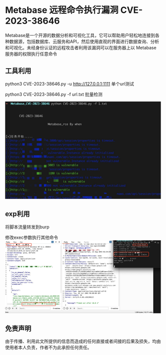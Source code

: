 # Metabase 远程命令执行漏洞 CVE-2023-38646

Metabase是一个开源的数据分析和可视化工具，它可以帮助用户轻松地连接到各种数据源，包括数据库、云服务和API，然后使用直观的界面进行数据查询、分析和可视化。未经身份认证的远程攻击者利用该漏洞可以在服务器上以 Metabase 服务器的权限执行任意命令

## 工具利用

python3 CVE-2023-38646.py -u http://127.0.0.1:1111 单个url测试

python3 CVE-2023-38646.py -f url.txt 批量检测

![](./poc1.jpg)

## exp利用

将脚本流量转发到burp

修改exec参数执行其他命令
![](./poc.jpg)

## 免责声明

由于传播、利用此文所提供的信息而造成的任何直接或者间接的后果及损失，均由使用者本人负责，作者不为此承担任何责任。

